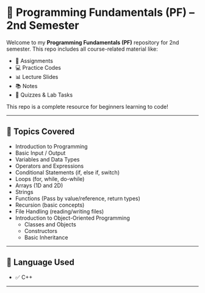 # 🧠 Programming Fundamentals (PF) – 2nd Semester

Welcome to my **Programming Fundamentals (PF)** repository for 2nd semester. This repo includes all course-related material like:

- 📝 Assignments  
- 💻 Practice Codes  
- 📊 Lecture Slides  
- 📚 Notes  
- 🧪 Quizzes & Lab Tasks  

This repo is a complete resource for beginners learning to code!

---


## 📌 Topics Covered

- Introduction to Programming
- Basic Input / Output
- Variables and Data Types
- Operators and Expressions
- Conditional Statements (if, else if, switch)
- Loops (for, while, do-while)
- Arrays (1D and 2D)
- Strings
- Functions (Pass by value/reference, return types)
- Recursion (basic concepts)
- File Handling (reading/writing files)
- Introduction to Object-Oriented Programming
  - Classes and Objects
  - Constructors
  - Basic Inheritance
---

## 🧰 Language Used

- ✅ C++  

---

